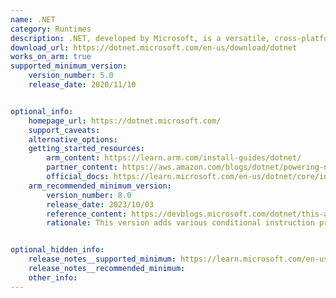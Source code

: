 ```yaml
---
name: .NET
category: Runtimes
description: .NET, developed by Microsoft, is a versatile, cross-platform framework used for building a wide range of applications. It features a large class library named Framework Class Library (FCL) and provides language interoperability across several programming languages.
download_url: https://dotnet.microsoft.com/en-us/download/dotnet
works_on_arm: true
supported_minimum_version:
    version_number: 5.0
    release_date: 2020/11/10


optional_info:
    homepage_url: https://dotnet.microsoft.com/
    support_caveats:
    alternative_options:
    getting_started_resources:
        arm_content: https://learn.arm.com/install-guides/dotnet/
        partner_content: https://aws.amazon.com/blogs/dotnet/powering-net-8-with-aws-graviton3-benchmarks/
        official_docs: https://learn.microsoft.com/en-us/dotnet/core/install/linux-ubuntu
    arm_recommended_minimum_version:
        version_number: 8.0
        release_date: 2023/10/03
        reference_content: https://devblogs.microsoft.com/dotnet/this-arm64-performance-in-dotnet-8/
        rationale: This version adds various conditional instruction processing optimizations, including conditional comparison, conditional increment, negation, and inversion, vector table lookup APIs, peephole optimizations, and more. Shows performance improvements of up to 50% in select cases.


optional_hidden_info:
    release_notes__supported_minimum: https://learn.microsoft.com/en-us/dotnet/core/whats-new/dotnet-5
    release_notes__recommended_minimum:
    other_info: 
---
```

